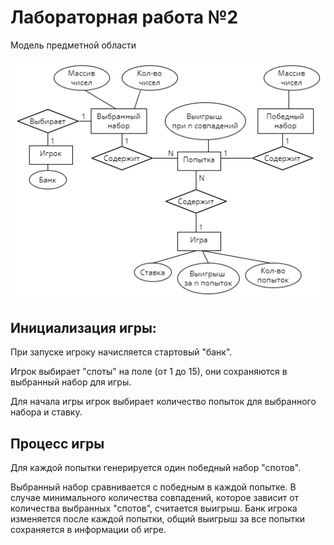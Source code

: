 # Лабораторная работа №2

Модель предметной области

![Модель](images/lab2.png)

## Инициализация игры:
При запуске игроку начисляется стартовый "банк".

Игрок выбирает "споты" на поле (от 1 до 15), они сохраняются в выбранный набор для игры.

Для начала игры игрок выбирает количество попыток для выбранного набора и ставку.

## Процесс игры
Для каждой попытки генерируется один победный набор "спотов".

Выбранный набор сравнивается с победным в каждой попытке. В случае минимального количества совпадений, которое зависит от количества выбранных "спотов", считается выигрыш. Банк игрока изменяется после каждой попытки, общий выигрыш за все попытки сохраняется в информации об игре.
